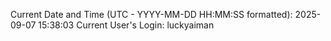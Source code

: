 Current Date and Time (UTC - YYYY-MM-DD HH:MM:SS formatted): 2025-09-07 15:38:03
Current User's Login: luckyaiman
